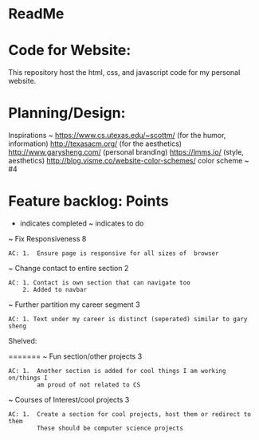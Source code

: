 # ReadMe
# Code for Website: 
This repository host the html, css, and javascript code for my personal website.

# Planning/Design:
Inspirations ~  https://www.cs.utexas.edu/~scottm/  (for the humor, information)
                http://texasacm.org/                (for the aesthetics)
                http://www.garysheng.com/           (personal branding)
                https://lmms.io/                    (style, aesthetics)
                http://blog.visme.co/website-color-schemes/
                color scheme ~ #4

# Feature backlog:                                                        Points

+ indicates completed
~ indicates to do

~ Fix Responsiveness                                                        8
    
    AC: 1.  Ensure page is responsive for all sizes of  browser

~ Change contact to entire section                                          2
    
    AC: 1. Contact is own section that can navigate too
        2. Added to navbar
    
~ Further partition my career segment                                       3

    AC: 1. Text under my career is distinct (seperated) similar to gary sheng



Shelved:

=======
~ Fun section/other projects                                                3
    
    AC: 1.  Another section is added for cool things I am working on/things I 
            am proud of not related to CS

~ Courses of Interest/cool projects                                         3
    
    AC: 1.  Create a section for cool projects, host them or redirect to them
            These should be computer science projects 

